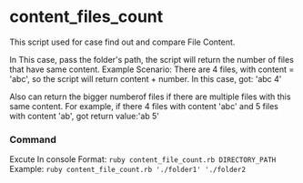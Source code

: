 # content_files_count

This script used for case find out and compare File Content.

In This case, pass the folder's path, the script will return the number of files that have same content.
Example Scenario: There are 4 files, with content = 'abc', so the script will return content + number. In this case, got: 'abc 4'

Also can return the bigger numberof files if there are multiple files with this same content.
For example, if there 4 files with content 'abc' and 5 files with content 'ab', got return value:'ab 5'

### Command
Excute In console
Format: `ruby content_file_count.rb DIRECTORY_PATH`  
Example: `ruby content_file_count.rb './folder1' './folder2`